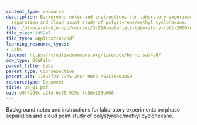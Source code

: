 ```yaml
---
content_type: resource
description: Background notes and instructions for laboratory experiments on phase
  separation and cloud point study of polystyrene/methyl cyclohexane.
file: /ol-ocw-studio-app/courses/3-014-materials-laboratory-fall-2006/e9f4d99ca21d6c78919efc5de236e608_w3_g1.pdf
file_size: 195247
file_type: application/pdf
learning_resource_types:
- Labs
license: https://creativecommons.org/licenses/by-nc-sa/4.0/
ocw_type: OCWFile
parent_title: Labs
parent_type: CourseSection
parent_uid: 178a3f23-79e5-2e6c-90c3-e52c15603a59
resourcetype: Document
title: w3_g1.pdf
uid: e9f4d99c-a21d-6c78-919e-fc5de236e608
---
```

Background notes and instructions for laboratory experiments on phase separation and cloud point study of polystyrene/methyl cyclohexane.
